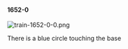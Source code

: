#### 1652-0
![train-1652-0-0.png](https://github.com/lil-lab/nlvr/raw/master/nlvr/train/images/4/train-1652-0-0.png "train-1652-0-0.png")

There is a blue circle touching the base